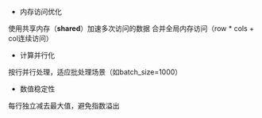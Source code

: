+ 内存访问优化‌

使用共享内存（__shared__）加速多次访问的数据‌
合并全局内存访问（row * cols + col连续访问）‌
‌
+ 计算并行化‌

按行并行处理，适应批处理场景（如batch_size=1000）‌
‌
+ 数值稳定性‌

每行独立减去最大值，避免指数溢出‌